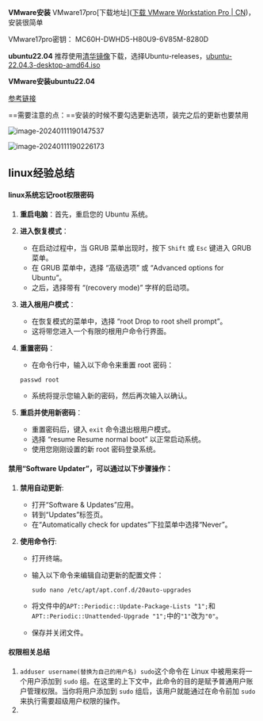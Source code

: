 **VMware安装**
VMware17pro[下载地址]([下载 VMware Workstation Pro | CN](https://www.vmware.com/cn/products/workstation-pro/workstation-pro-evaluation.html))，安装很简单

VMware17pro密钥： MC60H-DWHD5-H80U9-6V85M-8280D

**ubuntu22.04**
推荐使用[清华镜像](https://mirrors.tuna.tsinghua.edu.cn/)下载，选择Ubuntu-releases，[ubuntu-22.04.3-desktop-amd64.iso](https://mirrors.tuna.tsinghua.edu.cn/ubuntu-releases/22.04/ubuntu-22.04.3-desktop-amd64.iso)

**VMware安装ubuntu22.04**

[参考链接](https://blog.csdn.net/weixin_42640280/article/details/128351105)

==需要注意的点：==安装的时候不要勾选更新选项，装完之后的更新也要禁用

![image-20240111190147537](C:\Users\Cubic\AppData\Roaming\Typora\typora-user-images\image-20240111190147537.png)

![image-20240111190226173](C:\Users\Cubic\AppData\Roaming\Typora\typora-user-images\image-20240111190226173.png)

## linux经验总结

#### linux系统忘记root权限密码

1. **重启电脑**：首先，重启您的 Ubuntu 系统。

2. **进入恢复模式**：

   - 在启动过程中，当 GRUB 菜单出现时，按下 `Shift` 或 `Esc` 键进入 GRUB 菜单。
   - 在 GRUB 菜单中，选择 “高级选项” 或 “Advanced options for Ubuntu”。
   - 之后，选择带有 “(recovery mode)” 字样的启动项。

3. **进入根用户模式**：

   - 在恢复模式的菜单中，选择 “root Drop to root shell prompt”。
   - 这将带您进入一个有限的根用户命令行界面。

4. **重置密码**：

   - 在命令行中，输入以下命令来重置 root 密码：

   `passwd root`

   - 系统将提示您输入新的密码，然后再次输入以确认。

5. **重启并使用新密码**：

   - 重置密码后，键入 `exit` 命令退出根用户模式。
   - 选择 “resume Resume normal boot” 以正常启动系统。
   - 使用您刚刚设置的新 root 密码登录系统。





#### 禁用“Software Updater”，可以通过以下步骤操作：

1. **禁用自动更新**:

   - 打开“Software & Updates”应用。
   - 转到“Updates”标签页。
   - 在“Automatically check for updates”下拉菜单中选择“Never”。

2. **使用命令行**:

   - 打开终端。

   - 输入以下命令来编辑自动更新的配置文件：

     ```
     sudo nano /etc/apt/apt.conf.d/20auto-upgrades
     ```

   - 将文件中的`APT::Periodic::Update-Package-Lists "1";`和`APT::Periodic::Unattended-Upgrade "1";`中的`"1"`改为`"0"`。

   - 保存并关闭文件。

#### 权限相关总结

1. `adduser username(替换为自己的用户名) sudo`这个命令在 Linux 中被用来将一个用户添加到 `sudo` 组。在这里的上下文中，此命令的目的是赋予普通用户账户管理权限。当你将用户添加到 `sudo` 组后，该用户就能通过在命令前加 `sudo` 来执行需要超级用户权限的操作。
1. 